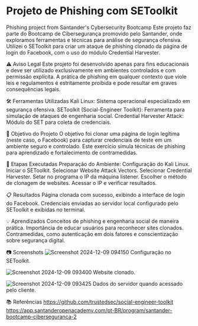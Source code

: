 # Projeto de Phishing com SEToolkit
Phishing project from Santander's Cybersecurity Bootcamp
Este projeto faz parte do Bootcamp de Cibersegurança promovido pelo Santander, onde exploramos ferramentas e técnicas para análise de segurança ofensiva. Utilizei o SEToolkit para criar um ataque de phishing clonado da página de login do Facebook, com o uso do módulo Credential Harvester.

⚠️ Aviso Legal
Este projeto foi desenvolvido apenas para fins educacionais e deve ser utilizado exclusivamente em ambientes controlados e com permissão explícita. A prática de phishing em qualquer contexto que viole leis e regulamentos é estritamente proibida e pode resultar em graves consequências legais.

🛠 Ferramentas Utilizadas
Kali Linux: Sistema operacional especializado em segurança ofensiva.
SEToolkit (Social-Engineer Toolkit): Ferramenta para simulação de ataques de engenharia social.
Credential Harvester Attack: Módulo do SET para coleta de credenciais.

🚀 Objetivo do Projeto
O objetivo foi clonar uma página de login legítima (neste caso, o Facebook) para capturar credenciais de teste em um ambiente seguro e controlado. Este exercício simula técnicas de phishing para aprendizado e fortalecimento de contramedidas.

🔨 Etapas Executadas
Preparação do Ambiente:
  Configuração do Kali Linux.
  Iniciar o SEToolkit.
  Selecionar Website Attack Vectors.
  Selecionar Credential Harvester.
  Setar no programa o IP da máquina listener.
  Escolher o método de clonagem de websites.
  Acessar o IP e verificar resultados.

📋 Resultados
Página clonada com sucesso, exibindo a interface de login do Facebook.
Credenciais enviadas ao servidor local configurado pelo SEToolkit e exibidas no terminal.

💡 Aprendizados
Conceitos de phishing e engenharia social de maneira prática.
Importância de educar usuários para reconhecer sites clonados.
Contramedidas, como autenticação em dois fatores e conscientização sobre segurança digital.

📷 Screenshots
![Screenshot 2024-12-09 094150](https://github.com/user-attachments/assets/9274a1a7-6681-40ac-afd8-38961f5d6ba2)
Configuração no SEToolkit.

![Screenshot 2024-12-09 093400](https://github.com/user-attachments/assets/e9393c4d-173b-472e-aef9-9b03471df088)
Website clonado.

![Screenshot 2024-12-09 093425](https://github.com/user-attachments/assets/ec3c350a-5ea0-44cf-a943-d50b4bcf18da)
Dados do servidor quando acessado pelo cliente.

📚 Referências
https://github.com/trustedsec/social-engineer-toolkit
https://app.santanderopenacademy.com/pt-BR/program/santander-bootcamp-ciberseguranca-2

  
